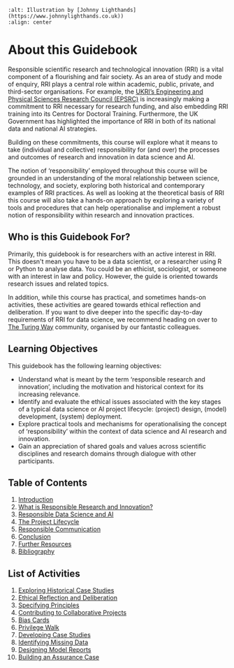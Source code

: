 ```{image} ../images/illustrations/algorithm2.png
:alt: Illustration by [Johnny Lighthands](https://www.johnnylighthands.co.uk))
:align: center
```

# About this Guidebook

Responsible scientific research and technological innovation (RRI) is a vital component of a flourishing and fair society.
As an area of study and mode of enquiry, RRI plays a central role within academic, public, private, and third-sector organisations.
For example, the [UKRI’s Engineering and Physical Sciences Research Council (EPSRC)](https://epsrc.ukri.org) is increasingly making a commitment to RRI necessary for research funding, and also embedding RRI training into its Centres for Doctoral Training.
Furthermore, the UK Government has highlighted the importance of RRI in both of its national data and national AI strategies.

Building on these commitments, this course will explore what it means to take (individual and collective) responsibility for (and over) the processes and outcomes of research and innovation in data science and AI.

The notion of ‘responsibility’ employed throughout this course will be grounded in an understanding of the moral relationship between science, technology, and society, exploring both historical and contemporary examples of RRI practices.
As well as looking at the theoretical basis of RRI this course will also take a hands-on approach by exploring a variety of tools and procedures that can help operationalise and implement a robust notion of responsibility within research and innovation practices.

## Who is this Guidebook For?

Primarily, this guidebook is for researchers with an active interest in RRI.
This doesn't mean you have to be a data scientist, or a researcher using R or Python to analyse data.
You could be an ethicist, sociologist, or someone with an interest in law and policy.
However, the guide is oriented towards research issues and related topics.

In addition, while this course has practical, and sometimes hands-on activities, these activities are geared towards ethical reflection and deliberation.
If you want to dive deeper into the specific day-to-day requirements of RRI for data science, we recommend heading on over to [The Turing Way](https://the-turing-way.netlify.app/welcome) community, organised by our fantastic colleagues.

## Learning Objectives

This guidebook has the following learning objectives:

- Understand what is meant by the term ‘responsible research and innovation’, including the motivation and historical context for its increasing relevance.
- Identify and evaluate the ethical issues associated with the key stages of a typical data science or AI project lifecycle: (project) design, (model) development, (system) deployment.
- Explore practical tools and mechanisms for operationalising the concept of ‘responsibility’ within the context of data science and AI research and innovation.
- Gain an appreciation of shared goals and values across scientific disciplines and research domains through dialogue with other participants.

## Table of Contents

1. [Introduction](intro/index.md)
2. [What is Responsible Research and Innovation?](chapter2/index.md)
3. [Responsible Data Science and AI](chapter3/index.md)
4. [The Project Lifecycle](chapter4/index.md)
5. [Responsible Communication](chapter5/index.md)
6. [Conclusion](conclusion/index.md)
7. [Further Resources](further_resources/index.md)
8. [Bibliography](../bibliography.md)

## List of Activities

1. [Exploring Historical Case Studies](chapter2/activity2-1.md)
2. [Ethical Reflection and Deliberation](chapter2/activity2-2.md)
3. [Specifying Principles](chapter3/activity3-1.md)
4. [Contributing to Collaborative Projects](chapter3/activity3-2.md)
5. [Bias Cards](chapter3/activity3-3.md)
6. [Privilege Walk](chapter4/project_design/activity4-1.md)
7. [Developing Case Studies](chapter4/project_design/activity4-2.md)
8. [Identifying Missing Data](chapter4/project_design/activity4-3.md)
9. [Designing Model Reports](chapter4/model_development/activity4-4.md)
10. [Building an Assurance Case](chapter5/activity5-1.md)